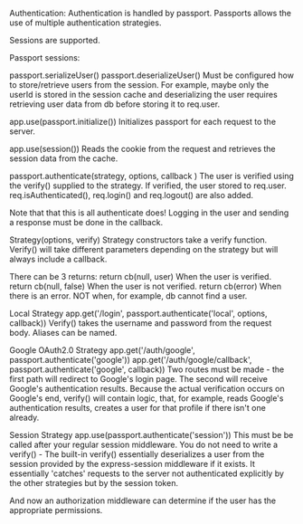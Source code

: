 Authentication: 
Authentication is handled by passport. Passports allows the use of multiple authentication strategies. 

Sessions are supported. 

Passport sessions: 

passport.serializeUser()
passport.deserializeUser()
Must be configured how to store/retrieve users from the session. For example, maybe only the userId is stored in the session cache and deserializing the user requires retrieving user data from db before storing it to req.user.

app.use(passport.initialize()) 
Initializes passport for each request to the server.

app.use(session())
Reads the cookie from the request and retrieves the session data from the cache. 

passport.authenticate(strategy, options, callback )
The user is verified using the verify() supplied to the strategy.
If verified, the user stored to req.user.
req.isAuthenticated(), req.login() and req.logout() are also added.

Note that that this is all authenticate does! Logging in the user and sending a response must be done in the callback.  

Strategy(options, verify)
Strategy constructors take a verify function. Verify() will take different parameters depending on the strategy but will always include a callback.

There can be 3 returns: 
return cb(null, user) When the user is verified.
return cb(null, false) When the user is not verified.
return cb(error) When there is an error. NOT when, for example, db cannot find a user. 

Local Strategy
app.get('/login', passport.authenticate('local', options, callback))
Verify() takes the username and password from the request body. Aliases can be named. 

Google OAuth2.0 Strategy
app.get('/auth/google', passport.authenticate('google'))
app.get('/auth/google/callback', passport.authenticate('google', callback))
Two routes must be made - the first path will redirect to Google's login page. The second will receive Google's authentication results. 
Because the actual verification occurs on Google's end, verify() will contain logic, that, for example, reads Google's authentication results, creates a user for that profile if there isn't one already.

Session Strategy
app.use(passport.authenticate('session'))
This must be be called after your regular session middleware. You do not need to write a verify() - The built-in verify() essentially deserializes a user from the session provided by the express-session middleware if it exists. It essentially 'catches' requests to the server not authenticated explicitly by the other strategies but by the session token. 


And now an authorization middleware can determine if the user has the appropriate permissions. 




